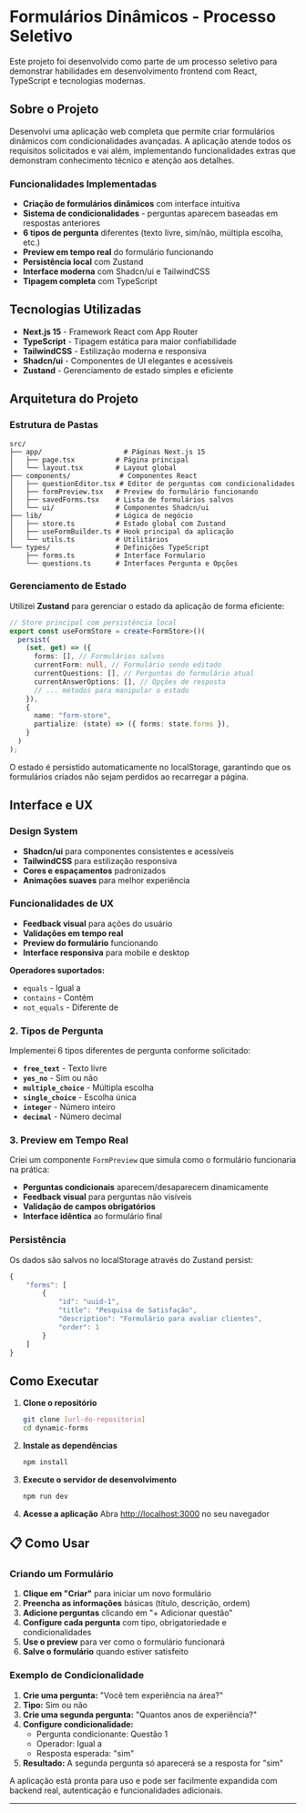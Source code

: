# Formulários Dinâmicos - Processo Seletivo

 Este projeto foi desenvolvido como parte de um processo seletivo para demonstrar habilidades em desenvolvimento frontend com React, TypeScript e tecnologias modernas.

## Sobre o Projeto

Desenvolvi uma aplicação web completa que permite criar formulários dinâmicos com condicionalidades avançadas. A aplicação atende todos os requisitos solicitados e vai além, implementando funcionalidades extras que demonstram conhecimento técnico e atenção aos detalhes.

### Funcionalidades Implementadas

- **Criação de formulários dinâmicos** com interface intuitiva
- **Sistema de condicionalidades** - perguntas aparecem baseadas em respostas anteriores
- **6 tipos de pergunta** diferentes (texto livre, sim/não, múltipla escolha, etc.)
- **Preview em tempo real** do formulário funcionando
- **Persistência local** com Zustand
- **Interface moderna** com Shadcn/ui e TailwindCSS
- **Tipagem completa** com TypeScript

## Tecnologias Utilizadas

- **Next.js 15** - Framework React com App Router
- **TypeScript** - Tipagem estática para maior confiabilidade
- **TailwindCSS** - Estilização moderna e responsiva
- **Shadcn/ui** - Componentes de UI elegantes e acessíveis
- **Zustand** - Gerenciamento de estado simples e eficiente

## Arquitetura do Projeto

### Estrutura de Pastas

```
src/
├── app/                    # Páginas Next.js 15
│   ├── page.tsx          # Página principal
│   └── layout.tsx        # Layout global
├── components/            # Componentes React
│   ├── questionEditor.tsx # Editor de perguntas com condicionalidades
│   ├── formPreview.tsx   # Preview do formulário funcionando
│   ├── savedForms.tsx    # Lista de formulários salvos
│   └── ui/               # Componentes Shadcn/ui
├── lib/                  # Lógica de negócio
│   ├── store.ts          # Estado global com Zustand
│   ├── useFormBuilder.ts # Hook principal da aplicação
│   └── utils.ts          # Utilitários
└── types/                # Definições TypeScript
    ├── forms.ts          # Interface Formulario
    └── questions.ts      # Interfaces Pergunta e Opções
```

### Gerenciamento de Estado

Utilizei **Zustand** para gerenciar o estado da aplicação de forma eficiente:

```typescript
// Store principal com persistência local
export const useFormStore = create<FormStore>()(
  persist(
    (set, get) => ({
      forms: [], // Formulários salvos
      currentForm: null, // Formulário sendo editado
      currentQuestions: [], // Perguntas do formulário atual
      currentAnswerOptions: [], // Opções de resposta
      // ... métodos para manipular o estado
    }),
    {
      name: "form-store",
      partialize: (state) => ({ forms: state.forms }),
    }
  )
);
```

O estado é persistido automaticamente no localStorage, garantindo que os formulários criados não sejam perdidos ao recarregar a página.

## Interface e UX

### Design System

- **Shadcn/ui** para componentes consistentes e acessíveis
- **TailwindCSS** para estilização responsiva
- **Cores e espaçamentos** padronizados
- **Animações suaves** para melhor experiência

### Funcionalidades de UX

- **Feedback visual** para ações do usuário
- **Validações em tempo real**
- **Preview do formulário** funcionando
- **Interface responsiva** para mobile e desktop


**Operadores suportados:**

- `equals` - Igual a
- `contains` - Contém
- `not_equals` - Diferente de

### 2. Tipos de Pergunta

Implementei 6 tipos diferentes de pergunta conforme solicitado:

- **`free_text`** - Texto livre
- **`yes_no`** - Sim ou não
- **`multiple_choice`** - Múltipla escolha
- **`single_choice`** - Escolha única
- **`integer`** - Número inteiro
- **`decimal`** - Número decimal

### 3. Preview em Tempo Real

Criei um componente `FormPreview` que simula como o formulário funcionaria na prática:

- **Perguntas condicionais** aparecem/desaparecem dinamicamente
- **Feedback visual** para perguntas não visíveis
- **Validação de campos obrigatórios**
- **Interface idêntica** ao formulário final


### Persistência

Os dados são salvos no localStorage através do Zustand persist:

```typescript
{
    "forms": [
        {
            "id": "uuid-1",
            "title": "Pesquisa de Satisfação",
            "description": "Formulário para avaliar clientes",
            "order": 1
        }
    ]
}
```

## Como Executar

1. **Clone o repositório**

   ```bash
   git clone [url-do-repositorio]
   cd dynamic-forms
   ```

2. **Instale as dependências**

   ```bash
   npm install
   ```

3. **Execute o servidor de desenvolvimento**

   ```bash
   npm run dev
   ```

4. **Acesse a aplicação**
   Abra [http://localhost:3000](http://localhost:3000) no seu navegador

## 📋 Como Usar

### Criando um Formulário

1. **Clique em "Criar"** para iniciar um novo formulário
2. **Preencha as informações** básicas (título, descrição, ordem)
3. **Adicione perguntas** clicando em "+ Adicionar questão"
4. **Configure cada pergunta** com tipo, obrigatoriedade e condicionalidades
5. **Use o preview** para ver como o formulário funcionará
6. **Salve o formulário** quando estiver satisfeito

### Exemplo de Condicionalidade

1. **Crie uma pergunta:** "Você tem experiência na área?"
2. **Tipo:** Sim ou não
3. **Crie uma segunda pergunta:** "Quantos anos de experiência?"
4. **Configure condicionalidade:**
   - Pergunta condicionante: Questão 1
   - Operador: Igual a
   - Resposta esperada: "sim"
5. **Resultado:** A segunda pergunta só aparecerá se a resposta for "sim"


A aplicação está pronta para uso e pode ser facilmente expandida com backend real, autenticação e funcionalidades adicionais.

---

